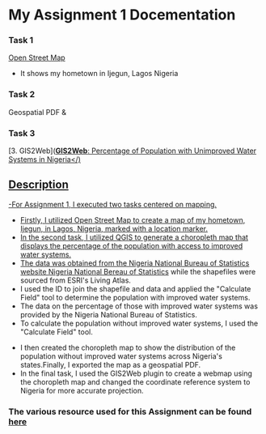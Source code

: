 # My Assignment 1 Docementation

### Task 1

[Open Street Map](https://fadojuaj.github.io/LA558_FADOJU_AYODELE/Assignment/Assignment%202/OpenStreetMap_Ijegun/Ass2_OSM.html)
- It shows my hometown in Ijegun, Lagos Nigeria

### Task 2

Geospatial PDF</a> & 

### Task 3
[3. GIS2Web](<a href="https://fadojuaj.github.io/LA558_FADOJU_AYODELE/qgis2web.com/qgis2web_2023_02_06-22_46_25_723413/qgis2web_2023_02_06-22_50_28_532826/index.html" target="_blank" rel="noopener noreferrer"><b>GIS2Web</b>: Percentage of Population with Unimproved Water Systems in Nigeria</) 

## Description

-For Assignment 1, I executed two tasks centered on mapping.
- Firstly, I utilized Open Street Map to create a map of my hometown, Ijegun, in Lagos, Nigeria, marked with a location marker.
 - In the second task, I utilized QGIS to generate a choropleth map that displays the percentage of the population with access to improved water systems.
- The data was obtained from the Nigeria National Bureau of Statistics website [Nigeria National Bereau of Statistics](https://www.nigerianstat.gov.ng/) while the shapefiles were sourced from ESRI's Living Atlas.
 - I used the ID to join the shapefile and data and applied the "Calculate Field" tool to determine the population with improved water systems.
- The data on the percentage of those with improved water systems was provided by the Nigeria National Bureau of Statistics.
 - To calculate the population without improved water systems, I used the "Calculate Field" tool.</p>
  - I then created the choropleth map to show the distribution of the population without improved water systems across Nigeria's states.Finally, I exported the map as a geospatial PDF.
  - In the final task, I used the GIS2Web plugin to create a webmap using the choropleth map and changed the coordinate reference system to Nigeria for more accurate projection.
  
  ### The various resource used for this Assignment can be found [here](https://github.com/Fadojuaj/LA558_FADOJU_AYODELE/blob/Main/Assignment/Assignment%202/Exported_Map/Assign3.pdf")
